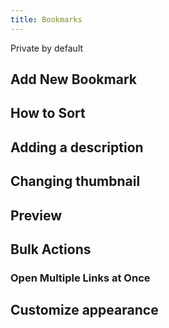 ```yaml
---
title: Bookmarks
---
```


Private by default

## Add New Bookmark

## How to Sort

## Adding a description

## Changing thumbnail

## Preview

## Bulk Actions
### Open Multiple Links at Once

## Customize appearance